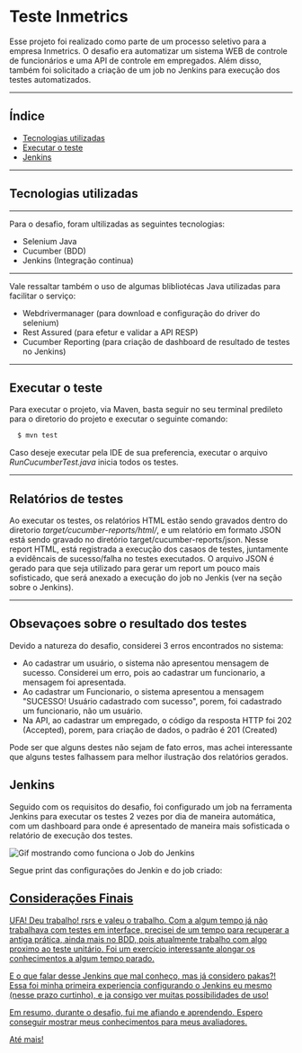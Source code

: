 # Teste Inmetrics

Esse projeto foi realizado como parte de um processo seletivo para a empresa Inmetrics. O desafio era automatizar um sistema WEB de controle de funcionários e uma API de controle em empregados. Além disso, também foi solicitado a criação de um job no Jenkins para execução dos testes automatizados. 

---
## Índice

- [Tecnologias utilizadas](#-tecnologias-utilizadas)
- [Executar o teste](#-executar-o-projeto)
- [Jenkins](#-jenkins)
---
## Tecnologias utilizadas
---
Para o desafio, foram ultilizadas as seguintes tecnologias:
- Selenium Java
- Cucumber (BDD)
- Jenkins (Integração continua)
---
Vale ressaltar também o uso de algumas blibliotécas Java utilizadas para facilitar o serviço:
- Webdrivermanager (para download e configuração do driver do selenium)
- Rest Assured (para efetur e validar a API RESP)
- Cucumber Reporting (para criação de dashboard de resultado de testes no Jenkins)
---
## Executar o teste

Para executar o projeto, via Maven, basta seguir no seu terminal predileto para o diretorio do projeto e executar o seguinte comando:
```bash
  $ mvn test
```

Caso deseje executar pela IDE de sua preferencia, executar o arquivo *RunCucumberTest.java* inicia todos os testes. 

---
## Relatórios de testes 
 
 Ao executar os testes, os relatórios HTML estão sendo gravados dentro do diretorio *target/cucumber-reports/html/*, e um relatório em formato JSON está sendo gravado no diretório target/cucumber-reports/json. Nesse report HTML, está registrada a execução dos casaos de testes, juntamente a evidêncais de sucesso/falha no testes executados. O arquivo JSON é gerado para que seja utilizado para gerar um report um pouco mais sofisticado, que será anexado a execução do job no Jenkis (ver na seção sobre o Jenkins).  
 
---
## Obsevaçoes sobre o resultado dos testes

Devido a natureza do desafio, considerei 3 erros encontrados no sistema:
 - Ao cadastrar um usuário, o sistema não apresentou mensagem de sucesso. Considerei um erro, pois ao cadastrar um funcionario, a mensagem foi apresentada. 
 - Ao cadastrar um Funcionario, o sistema apresentou a mensagem "SUCESSO! Usuário cadastrado com sucesso", porem, foi cadastrado um funcionario, não um usuário.
 - Na API, ao cadastrar um empregado, o código da resposta HTTP foi 202 (Accepted), porem, para criação de dados, o padrão é 201 (Created)
 
 Pode ser que alguns destes não sejam de fato erros, mas achei interessante que alguns testes falhassem para melhor ilustração dos relatórios gerados. 
 
 ## Jenkins
 
 Seguido com os requisitos do desafio, foi configurado um job na ferramenta Jenkins para executar os testes 2 vezes por dia de maneira automática, com um dashboard para onde é apresentado de maneira mais sofisticada o relatório de execução dos testes.
 
 <img src="jenkinsInmetrics.gif" alt="Gif mostrando como funciona o Job do Jenkins"/>
 
 Segue print das configurações do Jenkin e do job criado:
 
 <a href="EvidenciasJenkins.rar" download/> 
 
 ## Considerações Finais
 
 UFA! Deu trabalho! rsrs e valeu o trabalho. Com a algum tempo já não trabalhava com testes em interface, precisei de um tempo para recuperar a antiga prática, ainda mais no BDD, pois atualmente trabalho com algo proximo ao teste unitário. Foi um exercício interessante alongar os conhecimentos a algum tempo parado. 
 
 E o que falar desse Jenkins que mal conheço, mas já considero pakas?! Essa foi minha primeira experiencia configurando o Jenkins eu mesmo (nesse prazo curtinho), e ja consigo ver muitas possibilidades de uso!
 
 Em resumo, durante o desafio, fui me afiando e aprendendo. Espero conseguir mostrar meus conhecimentos para meus avaliadores. 
 
 Até mais!
 
 
